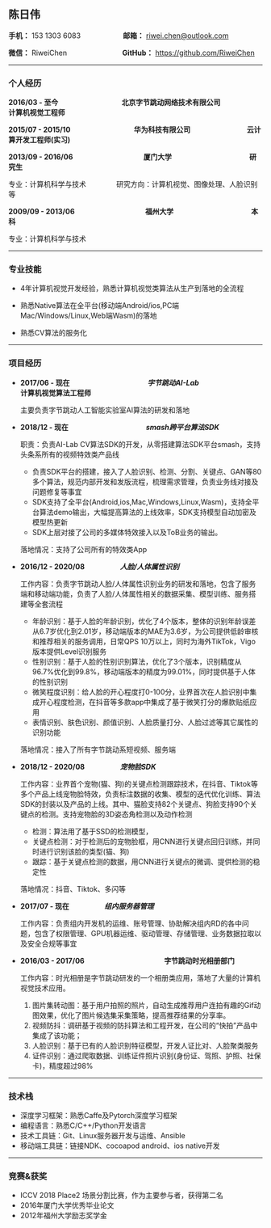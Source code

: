 ## 陈日伟

**手机：** 153 1303 6083　　　　　　**邮箱：** riwei.chen@outlook.com

**微信：** RiweiChen  　　　 　　　　 **GitHub：** https://github.com/RiweiChen



-----------------------

### 个人经历

**2016/03 - 至今**　　　　　　　　　**北京字节跳动网络技术有限公司**　　　　　　　　**计算机视觉工程师**

**2015/07 - 2015/10**　　　　　　　　　**华为科技有限公司**　　　　　　　　**云计算开发工程师(实习)**

**2013/09 - 2016/06**　　　　　　　　　　**厦门大学**　　　　　　　　　　　**研究生**

专业：计算机科学与技术       　　　　研究方向：计算机视觉、图像处理、人脸识别等

**2009/09 - 2013/06**　　　　　　　　　　**福州大学**　　　　　　　　　　　**本科**

专业：计算机科学与技术

------------------------

### 专业技能

* 4年计算机视觉开发经验，熟悉计算机视觉类算法从生产到落地的全流程

* 熟悉Native算法在全平台(移动端Android/ios,PC端Mac/Windows/Linux,Web端Wasm)的落地

* 熟悉CV算法的服务化


---------------------

### 项目经历

* **2017/06 - 现在**　　　　　　　　　　　***字节跳动AI-Lab***　　　　　　　　　　　**计算机视觉算法工程师**

  主要负责字节跳动人工智能实验室AI算法的研发和落地

* **2018/12 - 现在**　　　　　　　　　　　***smash跨平台算法SDK***

  职责：负责AI-Lab CV算法SDK的开发，从零搭建算法SDK平台smash，支持头条系所有的视频特效类产品线

  * 负责SDK平台的搭建，接入了人脸识别、检测、分割、关键点、GAN等80多个算法，规范内部开发和发版流程，梳理需求管理，负责业务线对接及问题修复等事宜
  * SDK支持了全平台(Android,ios,Mac,Windows,Linux,Wasm)，支持全平台算法demo输出，大幅提高算法的上线效率，SDK支持模型自动加密及模型热更新
  * SDK上层对接了公司的多媒体特效接入以及ToB业务的输出。

  落地情况：支持了公司所有的特效类App

* **2016/12 - 2020/08**　　　　　***人脸/人体属性识别***

  工作内容：负责字节跳动人脸/人体属性识别业务的研发和落地，包含了服务端和移动端功能，负责了人脸/人体属性相关的数据采集、模型训练、服务搭建等全套流程

  * 年龄识别：基于人脸的年龄识别，优化了4个版本，整体的识别年龄误差从6.7岁优化到2.01岁，移动端版本的MAE为3.6岁，为公司提供低龄审核和推荐相关的服务调用，日常QPS 10万以上，同时为海外TikTok，Vigo版本提供Level识别服务
  * 性别识别：基于人脸的性别识别算法，优化了3个版本，识别精度从96.7%优化到99.8%，移动端版本的精度为99.01%，同时提供基于人体的性别识别
  * 微笑程度识别：给人脸的开心程度打0-100分，业界首次在人脸识别中集成开心程度检测，在抖音等多款app中集成了基于微笑打分的爆款贴纸应用
  * 表情识别、肤色识别、颜值识别、人脸质量打分、人脸过滤等其它属性的识别功能

  落地情况：接入了所有字节跳动系短视频、服务端

* **2018/12 - 2020/08**　　　　　***宠物脸SDK***

  工作内容：业界首个宠物(猫、狗)的关键点检测跟踪技术，在抖音、Tiktok等多个产品上线宠物脸特效，负责标注数据的收集、模型的迭代优化训练、算法SDK的封装以及产品的上线。其中、猫脸支持82个关键点、狗脸支持90个关键点的检测。支持宠物脸的3D姿态角检测以及动作检测

  * 检测：算法用了基于SSD的检测模型，
  * 关键点检测：对于检测后的宠物脸框，用CNN进行关键点回归训练，并同时进行识别该脸的类型(猫、狗)
  * 跟踪：基于关键点检测的数据，用CNN进行关键点的微调、提供检测的稳定性

  落地情况：抖音、Tiktok、多闪等

* **2017/07 - 现在**　　　　　***组内服务器管理***

   工作内容：负责组内开发机的运维、账号管理、协助解决组内RD的各中问题，包含了权限管理、GPU机器运维、驱动管理、存储管理、业务数据拉取以及安全合规等事宜

* **2016/03 - 2017/06**　　　　　　　　　　　      **字节跳动时光相册部门**

  工作内容：时光相册是字节跳动研发的一个相册类应用，落地了大量的计算机视觉技术应用。

   1. 图片集转动图：基于用户拍照的照片，自动生成推荐用户连拍有趣的Gif动图效果，优化了图片候选集采集策略，提高推荐结果的分享率。
   2. 视频防抖：调研基于视频的防抖算法和工程开发，在公司的“快拍”产品中集成了该功能；
   3. 人脸识别：基于已有的人脸识别特征模型，开发人证比对、人脸聚类服务
   4. 证件识别：通过爬取数据、训练证件照片识别(身份证、驾照、护照、社保卡)，精度超过98%

----------------------------------

### 技术栈

* 深度学习框架：熟悉Caffe及Pytorch深度学习框架
* 编程语言：熟悉C/C++/Python开发语言
* 技术工具链：Git、Linux服务器开发与运维、Ansible
* 移动端工具链：链接NDK、cocoapod android、ios native开发

----------------------------------

### 竞赛&获奖

* ICCV 2018 Place2 场景分割比赛，作为主要参与者，获得第二名
* 2016年厦门大学优秀毕业论文
* 2012年福州大学励志奖学金
